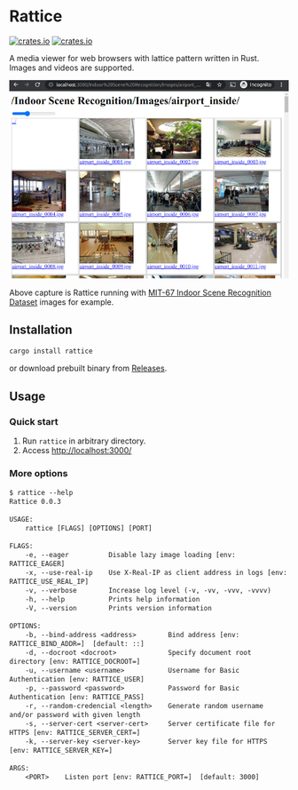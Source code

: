 # Rattice

[![crates.io](https://img.shields.io/crates/v/rattice.svg)](https://crates.io/crates/rattice/)
[![crates.io](https://img.shields.io/crates/d/rattice)](https://crates.io/crates/rattice/)

A media viewer for web browsers with lattice pattern written in Rust.  
Images and videos are supported.

![screencap](https://raw.githubusercontent.com/oza6ut0ne/rattice/v0.0.3/pic/screencap.png)

Above capture is Rattice running with [MIT-67 Indoor Scene Recognition Dataset](http://web.mit.edu/torralba/www/indoor.html) images for example.

## Installation

```sh
cargo install rattice
```

or download prebuilt binary from [Releases](https://github.com/oza6ut0ne/rattice/releases).

## Usage

### Quick start

1. Run `rattice` in arbitrary directory.
1. Access [http://localhost:3000/](http://localhost:3000/)

### More options

```shellsession
$ rattice --help
Rattice 0.0.3

USAGE:
    rattice [FLAGS] [OPTIONS] [PORT]

FLAGS:
    -e, --eager          Disable lazy image loading [env: RATTICE_EAGER]
    -x, --use-real-ip    Use X-Real-IP as client address in logs [env: RATTICE_USE_REAL_IP]
    -v, --verbose        Increase log level (-v, -vv, -vvv, -vvvv)
    -h, --help           Prints help information
    -V, --version        Prints version information

OPTIONS:
    -b, --bind-address <address>        Bind address [env: RATTICE_BIND_ADDR=]  [default: ::]
    -d, --docroot <docroot>             Specify document root directory [env: RATTICE_DOCROOT=]
    -u, --username <username>           Username for Basic Authentication [env: RATTICE_USER]
    -p, --password <password>           Password for Basic Authentication [env: RATTICE_PASS]
    -r, --random-credencial <length>    Generate random username and/or password with given length
    -s, --server-cert <server-cert>     Server certificate file for HTTPS [env: RATTICE_SERVER_CERT=]
    -k, --server-key <server-key>       Server key file for HTTPS [env: RATTICE_SERVER_KEY=]

ARGS:
    <PORT>    Listen port [env: RATTICE_PORT=]  [default: 3000]
```

